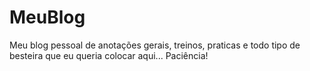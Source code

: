 # MeuBlog
Meu blog pessoal de anotações gerais, treinos, praticas e todo tipo de besteira que eu queria colocar aqui... Paciência! 
